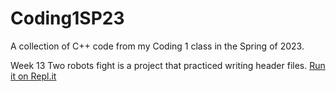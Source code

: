 # Coding1SP23
A collection of C++ code from my Coding 1 class in the Spring of 2023.

Week 13 Two robots fight is a project that practiced writing header files. [Run it on Repl.it](https://replit.com/@bbrilliant/two-robots-fight?v=1)
